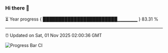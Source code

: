 ### Hi there 👋

⏳ Year progress { ████████████████████████▁▁▁▁▁▁ } 83.31 %

---

⏰ Updated on Sat, 01 Nov 2025 02:00:36 GMT

![Progress Bar CI](https://github.com/ZhaoGui/ZhaoGui/workflows/Progress%20Bar%20CI/badge.svg)
